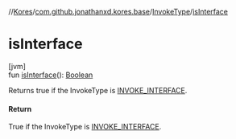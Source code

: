 //[Kores](../../../index.md)/[com.github.jonathanxd.kores.base](../index.md)/[InvokeType](index.md)/[isInterface](is-interface.md)

# isInterface

[jvm]\
fun [isInterface](is-interface.md)(): [Boolean](https://kotlinlang.org/api/latest/jvm/stdlib/kotlin/-boolean/index.html)

Returns true if the InvokeType is [INVOKE_INTERFACE](-i-n-v-o-k-e_-i-n-t-e-r-f-a-c-e/index.md).

#### Return

True if the InvokeType is [INVOKE_INTERFACE](-i-n-v-o-k-e_-i-n-t-e-r-f-a-c-e/index.md).
